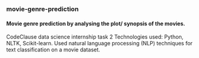 ### movie-genre-prediction
#### Movie genre prediction by analysing the plot/ synopsis of the movies.
CodeClause data science internship task 2
Technologies used: Python, NLTK, Scikit-learn. 
Used natural language processing (NLP) techniques for text classification on a movie
dataset.
